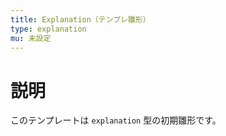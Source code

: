 ```yaml
---
title: Explanation（テンプレ雛形）
type: explanation
mu: 未設定
---
```


# 説明
このテンプレートは `explanation` 型の初期雛形です。
